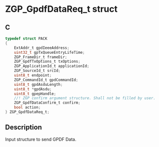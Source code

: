 # ZGP_GpdfDataReq_t struct

## C

```c
typedef struct PACK
{
    ExtAddr_t gpdIeeeAddress;
    uint32_t gpTxQueueEntryLifeTime;
    ZGP_FrameDir_t frameDir;
    ZGP_GpdfTxOptions_t txOptions;
    ZGP_ApplicationId_t applicationId;
    ZGP_SourceId_t srcId;
    uint8_t endpoint;
    ZGP_CommandId_t gpdCommandId;
    uint8_t gpdAsduLength;
    uint8_t *gpdAsdu;
    uint8_t gpepHandle;
    //! ZGP confirm argument structure. Shall not be filled by user.
    ZGP_GpdfDataConfirm_t confirm;
    bool action;
} ZGP_GpdfDataReq_t;

```
## Description

 Input structure to send GPDF Data.
